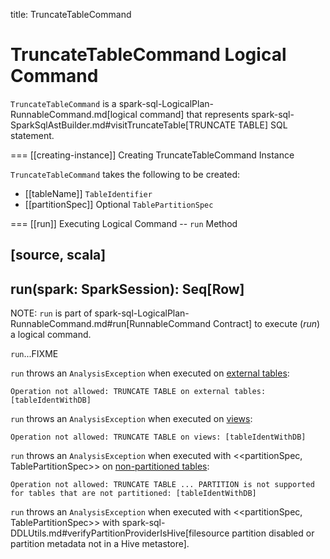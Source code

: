 title: TruncateTableCommand

# TruncateTableCommand Logical Command

`TruncateTableCommand` is a spark-sql-LogicalPlan-RunnableCommand.md[logical command] that represents spark-sql-SparkSqlAstBuilder.md#visitTruncateTable[TRUNCATE TABLE] SQL statement.

=== [[creating-instance]] Creating TruncateTableCommand Instance

`TruncateTableCommand` takes the following to be created:

* [[tableName]] `TableIdentifier`
* [[partitionSpec]] Optional `TablePartitionSpec`

=== [[run]] Executing Logical Command -- `run` Method

[source, scala]
----
run(spark: SparkSession): Seq[Row]
----

NOTE: `run` is part of spark-sql-LogicalPlan-RunnableCommand.md#run[RunnableCommand Contract] to execute (_run_) a logical command.

`run`...FIXME

`run` throws an `AnalysisException` when executed on [external tables](../CatalogTable.md#tableType):

```text
Operation not allowed: TRUNCATE TABLE on external tables: [tableIdentWithDB]
```

`run` throws an `AnalysisException` when executed on [views](../CatalogTable.md#tableType):

```text
Operation not allowed: TRUNCATE TABLE on views: [tableIdentWithDB]
```

`run` throws an `AnalysisException` when executed with <<partitionSpec, TablePartitionSpec>> on [non-partitioned tables](../CatalogTable.md#partitionColumnNames):

```text
Operation not allowed: TRUNCATE TABLE ... PARTITION is not supported for tables that are not partitioned: [tableIdentWithDB]
```

`run` throws an `AnalysisException` when executed with <<partitionSpec, TablePartitionSpec>> with spark-sql-DDLUtils.md#verifyPartitionProviderIsHive[filesource partition disabled or partition metadata not in a Hive metastore].
